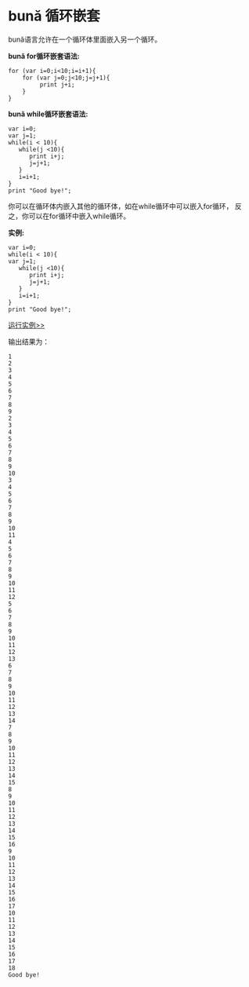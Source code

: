 # bună 循环嵌套

bună语言允许在⼀个循环体里⾯嵌⼊另⼀个循环。

**bună for循环嵌套语法:**

```
for (var i=0;i<10;i=i+1){
    for (var j=0;j<10;j=j+1){
         print j+i;
    }
}
```

**bună while循环嵌套语法:**

```
var i=0;
var j=1;
while(i < 10){
   while(j <10){
      print i+j;
      j=j+1;
   }
   i=i+1;
}
print "Good bye!";
```

你可以在循环体内嵌入其他的循环体，如在while循环中可以嵌入for循环， 反之，你可以在for循环中嵌入while循环。

**实例:**

```
var i=0;
while(i < 10){
var j=1;
   while(j <10){
      print i+j;
      j=j+1;
   }
   i=i+1;
}
print "Good bye!";
```

<!-- [运行实例>>](http://10.0.248.222:86/run.html?model=Buna8_1) -->
[运行实例>>](https://buna.bacx.io/run.html?model=Buna8_1)

输出结果为：

```
1
2
3
4
5
6
7
8
9
2
3
4
5
6
7
8
9
10
3
4
5
6
7
8
9
10
11
4
5
6
7
8
9
10
11
12
5
6
7
8
9
10
11
12
13
6
7
8
9
10
11
12
13
14
7
8
9
10
11
12
13
14
15
8
9
10
11
12
13
14
15
16
9
10
11
12
13
14
15
16
17
10
11
12
13
14
15
16
17
18
Good bye!
```




